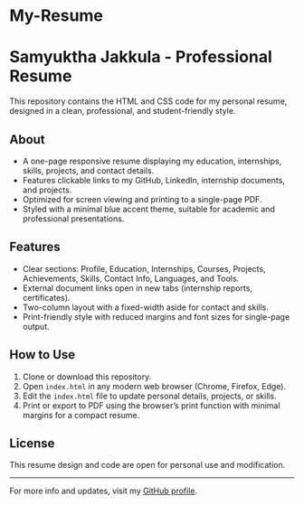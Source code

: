 # My-Resume
# Samyuktha Jakkula - Professional Resume

This repository contains the HTML and CSS code for my personal resume, designed in a clean, professional, and student-friendly style.

## About

- A one-page responsive resume displaying my education, internships, skills, projects, and contact details.
- Features clickable links to my GitHub, LinkedIn, internship documents, and projects.
- Optimized for screen viewing and printing to a single-page PDF.
- Styled with a minimal blue accent theme, suitable for academic and professional presentations.

## Features

- Clear sections: Profile, Education, Internships, Courses, Projects, Achievements, Skills, Contact Info, Languages, and Tools.
- External document links open in new tabs (internship reports, certificates).
- Two-column layout with a fixed-width aside for contact and skills.
- Print-friendly style with reduced margins and font sizes for single-page output.

## How to Use

1. Clone or download this repository.
2. Open `index.html` in any modern web browser (Chrome, Firefox, Edge).
3. Edit the `index.html` file to update personal details, projects, or skills.
4. Print or export to PDF using the browser’s print function with minimal margins for a compact resume.

## License

This resume design and code are open for personal use and modification.

---

For more info and updates, visit my [GitHub profile](https://github.com/Samyu18).


